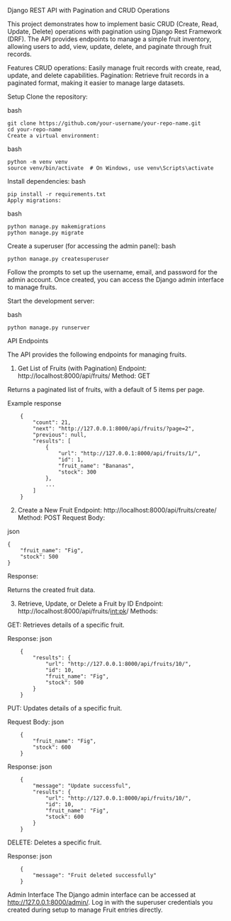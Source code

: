 Django REST API with Pagination and CRUD Operations

This project demonstrates how to implement basic CRUD (Create, Read, Update, Delete) operations with pagination using
Django Rest Framework (DRF). The API provides endpoints to manage a simple fruit inventory, allowing users to add, view,
update, delete, and paginate through fruit records.

Features
CRUD operations: Easily manage fruit records with create, read, update, and delete capabilities.
Pagination: Retrieve fruit records in a paginated format, making it easier to manage large datasets.

Setup
Clone the repository:

bash

    git clone https://github.com/your-username/your-repo-name.git
    cd your-repo-name
    Create a virtual environment:

bash

    python -m venv venv
    source venv/bin/activate  # On Windows, use venv\Scripts\activate

Install dependencies:
bash

    pip install -r requirements.txt
    Apply migrations:

bash

    python manage.py makemigrations
    python manage.py migrate

Create a superuser (for accessing the admin panel):
bash

    python manage.py createsuperuser

Follow the prompts to set up the username, email, and password for the admin account. Once created, you can access the
Django admin interface to manage fruits.

Start the development server:

bash

    python manage.py runserver

API Endpoints

The API provides the following endpoints for managing fruits.

1. Get List of Fruits (with Pagination)
   Endpoint: http://localhost:8000/api/fruits/
   Method: GET

Returns a paginated list of fruits, with a default of 5 items per page.

Example response

        {
            "count": 21,
            "next": "http://127.0.0.1:8000/api/fruits/?page=2",
            "previous": null,
            "results": [
                {
                    "url": "http://127.0.0.1:8000/api/fruits/1/",
                    "id": 1,
                    "fruit_name": "Bananas",
                    "stock": 300
                },
                ...
            ]
        }

2. Create a New Fruit
   Endpoint: http://localhost:8000/api/fruits/create/
   Method: POST
   Request Body:

json

    {
        "fruit_name": "Fig",
        "stock": 500
    }

Response:

Returns the created fruit data.

3. Retrieve, Update, or Delete a Fruit by ID
   Endpoint: http://localhost:8000/api/fruits/<int:pk>/
   Methods:

GET: Retrieves details of a specific fruit.

Response:
json

        {
            "results": {
                "url": "http://127.0.0.1:8000/api/fruits/10/",
                "id": 10,
                "fruit_name": "Fig",
                "stock": 500
            }
        }

PUT: Updates details of a specific fruit.

Request Body:
json

        {
            "fruit_name": "Fig",
            "stock": 600
        }

Response:
json

        {
            "message": "Update successful",
            "results": {
                "url": "http://127.0.0.1:8000/api/fruits/10/",
                "id": 10,
                "fruit_name": "Fig",
                "stock": 600
            }
        }

DELETE: Deletes a specific fruit.

Response:
json

        {
            "message": "Fruit deleted successfully"
        }

Admin Interface
The Django admin interface can be accessed at http://127.0.0.1:8000/admin/. Log in with the superuser credentials you
created during setup to manage Fruit entries directly.